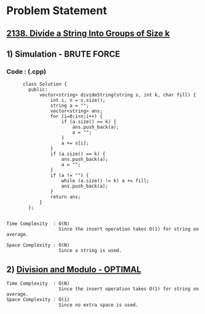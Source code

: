 # Problem Statement

## [2138. Divide a String Into Groups of Size k](https://leetcode.com/problems/divide-a-string-into-groups-of-size-k/)


## 1) Simulation - BRUTE FORCE

     
  
        
   ### Code : (.cpp)  
      
          class Solution {
            public:
                vector<string> divideString(string s, int k, char fill) {
                    int i, n = s.size();
                    string a = "";
                    vector<string> ans;
                    for (i=0;i<n;i++) {
                        if (a.size() == k) {
                            ans.push_back(a);
                            a = "";
                        }
                        a += s[i];
                    }
                    if (a.size() == k) {
                        ans.push_back(a);
                        a = "";
                    }
                    if (a != "") {
                        while (a.size() != k) a += fill; 
                        ans.push_back(a);
                    }
                    return ans;
                }
            };
                          

    Time Complexity  : O(N)
                       Since the insert operation takes O(1) for string on average. 

    Space Complexity : O(N)
                       Since a string is used.
                       


## 2) [Division and Modulo - OPTIMAL](https://leetcode.com/problems/divide-a-string-into-groups-of-size-k/discuss/1693253/Division-and-Modulo)

     

    Time Complexity  : O(N)
                       Since the insert operation takes O(1) for string on average. 
    Space Complexity : O(1)
                       Since no extra space is used.
